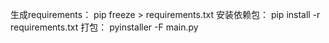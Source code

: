 生成requirements：
pip freeze > requirements.txt
安装依赖包：
pip install -r requirements.txt
打包：
pyinstaller -F main.py